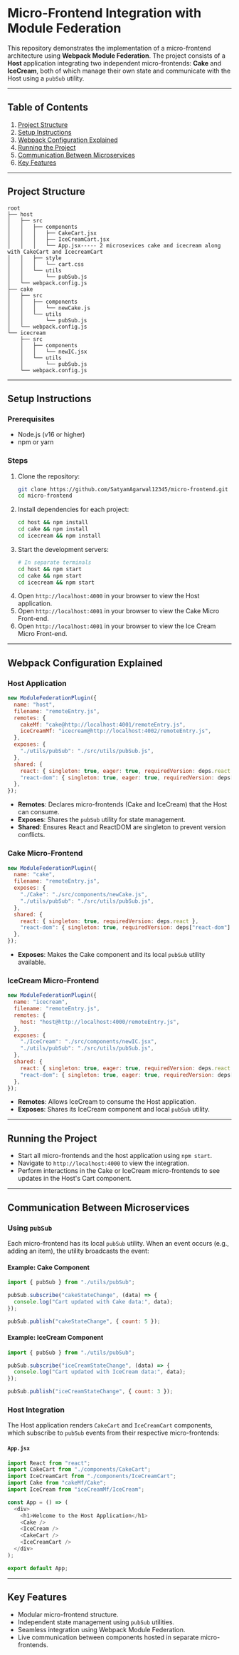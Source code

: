 # Micro-Frontend Integration with Module Federation

This repository demonstrates the implementation of a micro-frontend architecture using **Webpack Module Federation**. The project consists of a **Host** application integrating two independent micro-frontends: **Cake** and **IceCream**, both of which manage their own state and communicate with the Host using a `pubSub` utility.

---

## Table of Contents

1. [Project Structure](#project-structure)
2. [Setup Instructions](#setup-instructions)
3. [Webpack Configuration Explained](#webpack-configuration-explained)
4. [Running the Project](#running-the-project)
5. [Communication Between Microservices](#communication-between-microservices)
6. [Key Features](#key-features)

---

## Project Structure

```plaintext
root
├── host
│   ├── src
│   │   ├── components
│   │   │   ├── CakeCart.jsx
│   │   │   ├── IceCreamCart.jsx
│   │   │   └── App.jsx----- 2 microsevices cake and icecream along with CakeCart and IcecreamCart
│   │   ├── style
│   │   │   └── cart.css
│   │   └── utils
│   │       └── pubSub.js
│   └── webpack.config.js
├── cake
│   ├── src
│   │   ├── components
│   │   │   └── newCake.js
│   │   └── utils
│   │       └── pubSub.js
│   └── webpack.config.js
└── icecream
    ├── src
    │   ├── components
    │   │   └── newIC.jsx
    │   └── utils
    │       └── pubSub.js
    └── webpack.config.js
```

---

## Setup Instructions

### Prerequisites

- Node.js (v16 or higher)
- npm or yarn

### Steps

1. Clone the repository:
   ```bash
   git clone https://github.com/SatyamAgarwal12345/micro-frontend.git
   cd micro-frontend
   ```
2. Install dependencies for each project:
   ```bash
   cd host && npm install
   cd cake && npm install
   cd icecream && npm install
   ```
3. Start the development servers:
   ```bash
   # In separate terminals
   cd host && npm start
   cd cake && npm start
   cd icecream && npm start
   ```
4. Open `http://localhost:4000` in your browser to view the Host application.
5. Open `http://localhost:4001` in your browser to view the Cake Micro Front-end.
6. Open `http://localhost:4001` in your browser to view the Ice Cream Micro Front-end.

---

## Webpack Configuration Explained

### Host Application

```javascript
new ModuleFederationPlugin({
  name: "host",
  filename: "remoteEntry.js",
  remotes: {
    cakeMf: "cake@http://localhost:4001/remoteEntry.js",
    iceCreamMf: "icecream@http://localhost:4002/remoteEntry.js",
  },
  exposes: {
    "./utils/pubSub": "./src/utils/pubSub.js",
  },
  shared: {
    react: { singleton: true, eager: true, requiredVersion: deps.react },
    "react-dom": { singleton: true, eager: true, requiredVersion: deps["react-dom"] },
  },
});
```

- **Remotes**: Declares micro-frontends (Cake and IceCream) that the Host can consume.
- **Exposes**: Shares the `pubSub` utility for state management.
- **Shared**: Ensures React and ReactDOM are singleton to prevent version conflicts.

### Cake Micro-Frontend

```javascript
new ModuleFederationPlugin({
  name: "cake",
  filename: "remoteEntry.js",
  exposes: {
    "./Cake": "./src/components/newCake.js",
    "./utils/pubSub": "./src/utils/pubSub.js",
  },
  shared: {
    react: { singleton: true, requiredVersion: deps.react },
    "react-dom": { singleton: true, requiredVersion: deps["react-dom"] },
  },
});
```

- **Exposes**: Makes the Cake component and its local `pubSub` utility available.

### IceCream Micro-Frontend

```javascript
new ModuleFederationPlugin({
  name: "icecream",
  filename: "remoteEntry.js",
  remotes: {
    host: "host@http://localhost:4000/remoteEntry.js",
  },
  exposes: {
    "./IceCream": "./src/components/newIC.jsx",
    "./utils/pubSub": "./src/utils/pubSub.js",
  },
  shared: {
    react: { singleton: true, eager: true, requiredVersion: deps.react },
    "react-dom": { singleton: true, eager: true, requiredVersion: deps["react-dom"] },
  },
});
```

- **Remotes**: Allows IceCream to consume the Host application.
- **Exposes**: Shares its IceCream component and local `pubSub` utility.

---

## Running the Project

- Start all micro-frontends and the host application using `npm start`.
- Navigate to `http://localhost:4000` to view the integration.
- Perform interactions in the Cake or IceCream micro-frontends to see updates in the Host's Cart component.

---

## Communication Between Microservices

### Using `pubSub`

Each micro-frontend has its local `pubSub` utility. When an event occurs (e.g., adding an item), the utility broadcasts the event:

#### Example: Cake Component

```javascript
import { pubSub } from "./utils/pubSub";

pubSub.subscribe("cakeStateChange", (data) => {
  console.log("Cart updated with Cake data:", data);
});

pubSub.publish("cakeStateChange", { count: 5 });
```

#### Example: IceCream Component

```javascript
import { pubSub } from "./utils/pubSub";

pubSub.subscribe("iceCreamStateChange", (data) => {
  console.log("Cart updated with IceCream data:", data);
});

pubSub.publish("iceCreamStateChange", { count: 3 });
```

### Host Integration

The Host application renders `CakeCart` and `IceCreamCart` components, which subscribe to `pubSub` events from their respective micro-frontends:

#### `App.jsx`

```javascript
import React from "react";
import CakeCart from "./components/CakeCart";
import IceCreamCart from "./components/IceCreamCart";
import Cake from "cakeMf/Cake";
import IceCream from "iceCreamMf/IceCream";

const App = () => (
  <div>
    <h1>Welcome to the Host Application</h1>
    <Cake />
    <IceCream />
    <CakeCart />
    <IceCreamCart />
  </div>
);

export default App;
```

---

## Key Features

- Modular micro-frontend structure.
- Independent state management using `pubSub` utilities.
- Seamless integration using Webpack Module Federation.
- Live communication between components hosted in separate micro-frontends.

